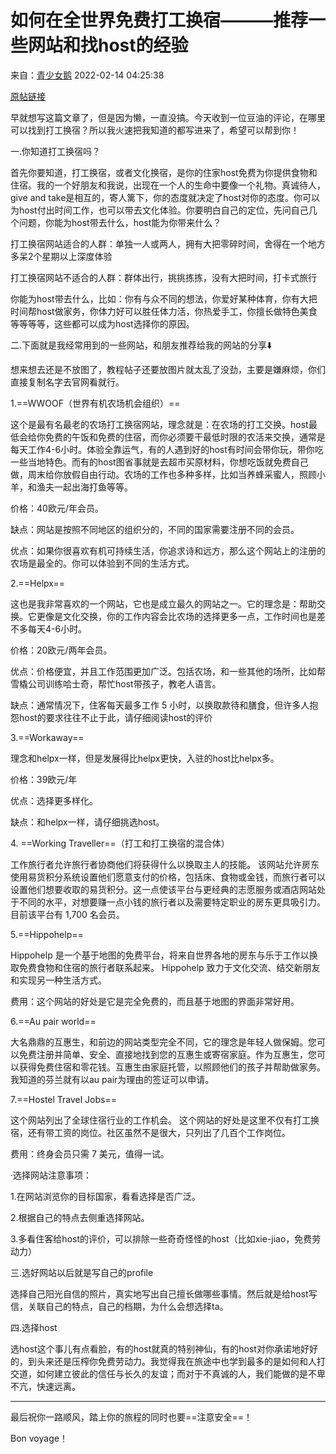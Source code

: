 
# 如何在全世界免费打工换宿———推荐一些网站和找host的经验

来自：[青少女鹅](https://www.douban.com/people/233145358/?_i=7379959FQMtshO) 2022-02-14 04:25:38

[原帖链接](https://www.douban.com/note/825673425/?_i=7379865FQMtshO,7379928FQMtshO)

早就想写这篇文章了，但是因为懒，一直没搞。今天收到一位豆油的评论，在哪里可以找到打工换宿？所以我火速把我知道的都写进来了，希望可以帮到你！

一.你知道打工换宿吗？

首先你要知道，打工换宿，或者文化换宿，是你的住家host免费为你提供食物和住宿。我的一个好朋友和我说，出现在一个人的生命中要像一个礼物。真诚待人，give and take是相互的，寄人篱下，你的态度就决定了host对你的态度。你可以为host付出时间工作，也可以带去文化体验。你要明白自己的定位，先问自己几个问题，你能为host带去什么，host能为你带来什么？

打工换宿网站适合的人群：单独一人或两人，拥有大把零碎时间，舍得在一个地方多呆2个星期以上深度体验

打工换宿网站不适合的人群：群体出行，挑挑拣拣，没有大把时间，打卡式旅行

你能为host带去什么，比如：你有与众不同的想法，你爱好某种体育，你有大把时间帮host做家务，你体力好可以胜任体力活，你热爱手工，你擅长做特色美食等等等等，这些都可以成为host选择你的原因。

二.下面就是我经常用到的一些网站，和朋友推荐给我的网站的分享⬇️

想来想去还是不放图了，教程帖子还要放图片就太乱了没劲，主要是嫌麻烦，你们直接复制名字去官网看就行。

1.==WWOOF（世界有机农场机会组织）==

这个是最有名最老的农场打工换宿网站，理念就是：在农场的打工交换。host最低会给你免费的午饭和免费的住宿，而你必须要干最低时限的农活来交换，通常是每天工作4-6小时。体验全靠运气，有的人遇到好的host有时间会带你玩，带你吃一些当地特色。而有的host图省事就是去超市买原材料，你想吃饭就免费自己做，周末给你放假自由行动。农场的工作也多种多样，比如当养蜂采蜜人，照顾小羊，和渔夫一起出海打鱼等等。

价格：40欧元/年会员。

缺点：网站是按照不同地区的组织分的，不同的国家需要注册不同的会员。

优点：如果你很喜欢有机可持续生活，你追求诗和远方，那么这个网站上的注册的农场是最全的。你可以体验到不同的生活方式。

2.==Helpx==

这也是我非常喜欢的一个网站，它也是成立最久的网站之一。它的理念是：帮助交换。它更像是文化交换，你的工作内容会比农场的选择更多一点，工作时间也是差不多每天4-6小时。

价格：20欧元/两年会员。

优点：价格便宜，并且工作范围更加广泛。包括农场，和一些其他的场所，比如帮雪橇公司训练哈士奇，帮忙host带孩子，教老人语言。

缺点：通常情况下，住客每天最多工作 5 小时，以换取款待和膳食，但许多人抱怨host的要求往往不止于此，请仔细阅读host的评价

3.==Workaway==

理念和helpx一样，但是发展得比helpx更快，入驻的host比helpx多。

价格：39欧元/年

优点：选择更多样化。

缺点：和helpx一样，请仔细挑选host。

4\. ==Working Traveller==（打工和打工换宿的混合体）

工作旅行者允许旅行者协商他们将获得什么以换取主人的技能。 该网站允许房东使用易货积分系统设置他们愿意支付的价格，包括床、食物或金钱，而旅行者可以设置他们想要收取的易货积分。这一点使该平台与更经典的志愿服务或酒店网站处于不同的水平，对想要赚一点小钱的旅行者以及需要特定职业的房东更具吸引力。 目前该平台有 1,700 名会员。

5.==Hippohelp==

Hippohelp 是一个基于地图的免费平台，将来自世界各地的房东与乐于工作以换取免费食物和住宿的旅行者联系起来。 Hippohelp 致力于文化交流、结交新朋友和实现另一种生活方式。

费用：这个网站的好处是它是完全免费的，而且基于地图的界面非常好用。

6.==Au pair world==

大名鼎鼎的互惠生，和前边的网站类型完全不同，它的理念是年轻人做保姆。您可以免费注册并简单、安全、直接地找到您的互惠生或寄宿家庭。作为互惠生，您可以获得免费住宿和零花钱。互惠生由家庭托管，以照顾他们的孩子并帮助做家务。我知道的芬兰就有以au pair为理由的签证可以申请。

7.==Hostel Travel Jobs==

这个网站列出了全球住宿行业的工作机会。 这个网站的好处是这里不仅有打工换宿，还有带工资的岗位。社区虽然不是很大，只列出了几百个工作岗位。

费用：终身会员只需 7 美元，值得一试。

·选择网站注意事项：

1.在网站浏览你的目标国家，看看选择是否广泛。

2.根据自己的特点去侧重选择网站。

3.多看住客给host的评价，可以排除一些奇奇怪怪的host（比如xie-jiao，免费劳动力）

三.选好网站以后就是写自己的profile

选择自己阳光自信的照片，真实地写出自己擅长做哪些事情。然后就是给host写信，关联自己的特点，自己的档期，为什么会想选择ta。

四.选择host

选host这个事儿有点看脸，有的host就真的特别神仙，有的host对你承诺地好好的，到头来还是压榨你免费劳动力。我觉得我在旅途中也学到最多的是如何和人打交道，如何建立彼此的信任与长久的友谊；而对于不真诚的人，我们能做的是不卑不亢，快速远离。

* * *

最后祝你一路顺风，踏上你的旅程的同时也要==注意安全==！

Bon voyage！

